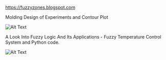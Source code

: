 
https://fuzzyzones.blogspot.com

Molding Design of Experiments and Contour Plot

![Alt Text](../Practical-Molding/moldContourPlot.png)


A Look Into Fuzzy Logic And Its Applications - Fuzzy Temperature Control System and Python code.

![Alt Text](../master/IMG/FuzzySets.png)
